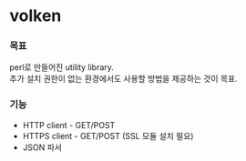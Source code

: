 <h1>volken</h1>

<div>
<h3>목표</h3>
perl로 만들어진 utility library.<br />
추가 설치 권한이 없는 환경에서도 사용할 방법을 제공하는 것이 목표.
</div>

<div>
<h3>기능</h3>
<ul>
<li>HTTP client - GET/POST</li>
<li>HTTPS client - GET/POST (SSL 모듈 설치 필요)</li>
<li>JSON 파서</li>
</ul>
</div>

<div></div>


